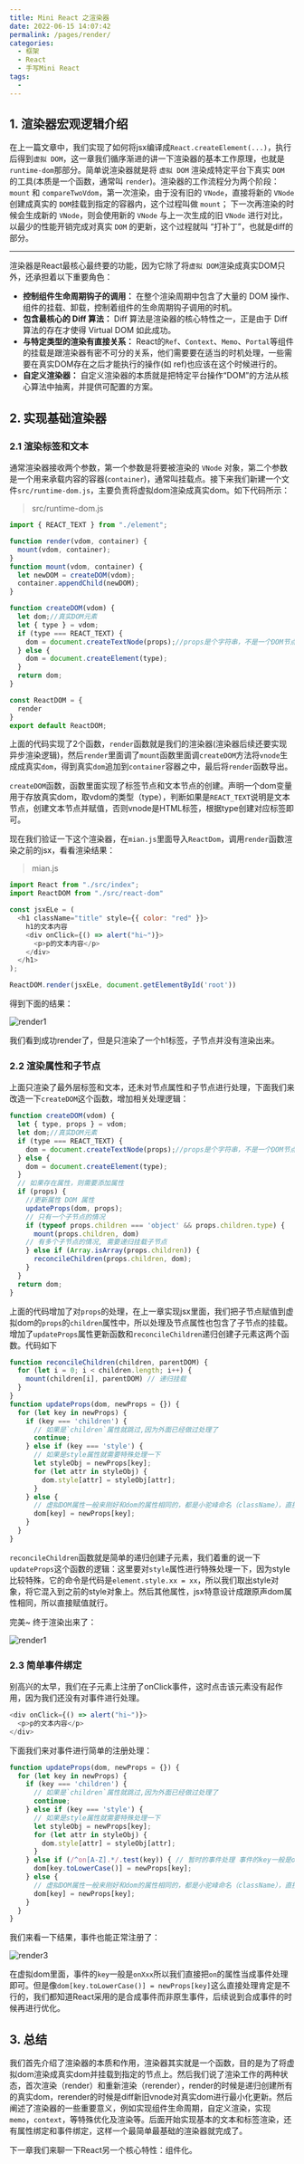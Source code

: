 ```yaml
---
title: Mini React 之渲染器
date: 2022-06-15 14:07:42
permalink: /pages/render/
categories:
  - 框架
  - React
  - 手写Mini React
tags:
  - 
---
```

## 1. 渲染器宏观逻辑介绍

在上一篇文章中，我们实现了如何将jsx编译成`React.createElement(...)`，执行后得到`虚拟 DOM`，这一章我们循序渐进的讲一下渲染器的基本工作原理，也就是`runtime-dom`那部分。简单说渲染器就是将 `虚拟 DOM` 渲染成特定平台下真实 `DOM` 的工具(本质是一个函数，通常叫 `render`)。渲染器的工作流程分为两个阶段：`mount` 和 `compareTwoVdom`，第一次渲染，由于没有旧的 `VNode`，直接将新的 `VNode` 创建成真实的 `DOM`挂载到指定的容器内，这个过程叫做 `mount`； 下一次再渲染的时候会生成新的 `VNode`，则会使用新的 `VNode` 与上一次生成的旧 `VNode` 进行对比，以最少的性能开销完成对真实 `DOM` 的更新，这个过程就叫 “打补丁”，也就是diff的部分。  

<!-- more -->
---

渲染器是React最核心最终要的功能，因为它除了将`虚拟 DOM`渲染成真实DOM只外，还承担着以下重要角色：
- **控制组件生命周期钩子的调用：** 在整个渲染周期中包含了大量的 DOM 操作、组件的挂载、卸载，控制着组件的生命周期钩子调用的时机。
- **包含最核心的 Diff 算法：** Diff 算法是渲染器的核心特性之一，正是由于 Diff 算法的存在才使得 Virtual DOM 如此成功。
- **与特定类型的渲染有直接关系：** React的`Ref`、`Context`、`Memo`、`Portal`等组件的挂载是跟渲染器有密不可分的关系，他们需要要在适当的时机处理，一些需要在真实DOM存在之后才能执行的操作(如 ref)也应该在这个时候进行的。
- **自定义渲染器：** 自定义渲染器的本质就是把特定平台操作“DOM”的方法从核心算法中抽离，并提供可配置的方案。

## 2. 实现基础渲染器

### 2.1 渲染标签和文本
通常渲染器接收两个参数，第一个参数是将要被渲染的 `VNode` 对象，第二个参数是一个用来承载内容的容器(`container`)，通常叫挂载点。接下来我们新建一个文件`src/runtime-dom.js`，主要负责将虚拟dom渲染成真实dom。如下代码所示：
> src/runtime-dom.js
```js
import { REACT_TEXT } from "./element";

function render(vdom, container) {
  mount(vdom, container);
}
function mount(vdom, container) {
  let newDOM = createDOM(vdom);
  container.appendChild(newDOM);
}

function createDOM(vdom) {
  let dom;//真实DOM元素
  let { type } = vdom;
  if (type === REACT_TEXT) {
    dom = document.createTextNode(props);//props是个字符串，不是一个DOM节点
  } else {
    dom = document.createElement(type);
  }
  return dom;
}

const ReactDOM = {
  render
}
export default ReactDOM;
```
上面的代码实现了2个函数，`render`函数就是我们的渲染器(渲染器后续还要实现异步渲染逻辑)，然后`render`里面调了`mount`函数里面调`createDOM`方法将`vnode`生成成真实`dom`，得到真实`dom`追加到`container`容器之中，最后将`render`函数导出。  

`createDOM`函数，函数里面实现了标签节点和文本节点的创建。声明一个dom变量用于存放真实dom，取vdom的类型（type），判断如果是`REACT_TEXT`说明是文本节点，创建文本节点并赋值，否则vnode是HTML标签，根据type创建对应标签即可。

现在我们验证一下这个渲染器，在`mian.js`里面导入`ReactDom`，调用`render`函数渲染之前的jsx，看看渲染结果：

> mian.js

```js
import React from "./src/index";
import ReactDOM from "./src/react-dom"

const jsxELe = (
  <h1 className="title" style={{ color: "red" }}>
    h1的文本内容
    <div onClick={() => alert("hi~")}>
      <p>p的文本内容</p>
    </div>
  </h1>
);

ReactDOM.render(jsxELe, document.getElementById('root'))
```
得到下面的结果：

![render1](https://1-1253772569.cos.ap-guangzhou.myqcloud.com/render1.png)

我们看到成功render了，但是只渲染了一个h1标签，子节点并没有渲染出来。
### 2.2 渲染属性和子节点
上面只渲染了最外层标签和文本，还未对节点属性和子节点进行处理，下面我们来改造一下`createDOM`这个函数，增加相关处理逻辑：

```js
function createDOM(vdom) {
  let { type, props } = vdom;
  let dom;//真实DOM元素
  if (type === REACT_TEXT) {
    dom = document.createTextNode(props);//props是个字符串，不是一个DOM节点
  } else {
    dom = document.createElement(type);
  }
  // 如果存在属性，则需要添加属性
  if (props) {
    //更新属性 DOM 属性
    updateProps(dom, props);
    // 只有一个子节点的情况
    if (typeof props.children === 'object' && props.children.type) {
      mount(props.children, dom)
    // 有多个子节点的情况, 需要递归挂载子节点
    } else if (Array.isArray(props.children)) {
      reconcileChildren(props.children, dom);
    }
  }
  return dom;
}
```
上面的代码增加了对`props`的处理，在上一章实现jsx里面，我们把子节点赋值到虚拟dom的`props`的`children`属性中，所以处理及节点属性也包含了子节点的挂载。增加了`updateProps`属性更新函数和`reconcileChildren`递归创建子元素这两个函数。代码如下

```js
function reconcileChildren(children, parentDOM) {
  for (let i = 0; i < children.length; i++) {
    mount(children[i], parentDOM) // 递归挂载
  }
}
function updateProps(dom, newProps = {}) {
  for (let key in newProps) {
    if (key === 'children') {
      // 如果是`children`属性就跳过,因为外面已经做过处理了
      continue;
    } else if (key === 'style') {
      // 如果是style属性就需要特殊处理一下
      let styleObj = newProps[key];
      for (let attr in styleObj) {
        dom.style[attr] = styleObj[attr];
      }
    } else {
      // 虚拟DOM属性一般来刚好和dom的属性相同的，都是小驼峰命名（className），直接赋值即可 
      dom[key] = newProps[key];
    }
  }
}
```
`reconcileChildren`函数就是简单的递归创建子元素，我们着重的说一下`updateProps`这个函数的逻辑：这里要对`style`属性进行特殊处理一下，因为style比较特殊，它的命令是代码是`element.style.xx = xx`，所以我们取出style对象，将它混入到之前的style对象上。然后其他属性，jsx特意设计成跟原声dom属性相同，所以直接赋值就行。

完美~ 终于渲染出来了：

![render1](https://1-1253772569.cos.ap-guangzhou.myqcloud.com/render2.png)

### 2.3 简单事件绑定

别高兴的太早，我们在子元素上注册了onClick事件，这时点击该元素没有起作用，因为我们还没有对事件进行处理。

```js
<div onClick={() => alert("hi~")}>
  <p>p的文本内容</p>
</div>  
```
下面我们来对事件进行简单的注册处理：
```js
function updateProps(dom, newProps = {}) {
  for (let key in newProps) {
    if (key === 'children') {
      // 如果是`children`属性就跳过,因为外面已经做过处理了
      continue;
    } else if (key === 'style') {
      // 如果是style属性就需要特殊处理一下
      let styleObj = newProps[key];
      for (let attr in styleObj) {
        dom.style[attr] = styleObj[attr];
      }
    } else if (/^on[A-Z].*/.test(key)) { // 暂时的事件处理 事件的key一般是onXxx
      dom[key.toLowerCase()] = newProps[key];
    } else {
      // 虚拟DOM属性一般来刚好和dom的属性相同的，都是小驼峰命名（className），直接赋值即可 
      dom[key] = newProps[key];
    }
  }
}
```
我们来看一下结果，事件也能正常注册了：

![render3](https://1-1253772569.cos.ap-guangzhou.myqcloud.com/render3.png)

在虚拟dom里面，事件的`key`一般是`onXxx`所以我们直接把`on`的属性当成事件处理即可。但是像`dom[key.toLowerCase()] = newProps[key]`这么直接处理肯定是不行的，我们都知道React采用的是合成事件而非原生事件，后续说到合成事件的时候再进行优化。

## 3. 总结

我们首先介绍了渲染器的本质和作用，渲染器其实就是一个函数，目的是为了将虚拟dom渲染成真实dom并挂载到指定的节点上。然后我们说了渲染工作的两种状态，首次渲染（render）和重新渲染（rerender），render的时候是递归创建所有的真实dom，rerender的时候是diff新旧vnode对真实dom进行最小化更新。然后阐述了渲染器的一些重要意义，例如实现组件生命周期，自定义渲染，实现`memo`，`context`，等特殊优化及渲染等。后面开始实现基本的文本和标签渲染，还有属性绑定和事件绑定，这样一个最简单最基础的渲染器就完成了。  

下一章我们来聊一下React另一个核心特性：组件化。